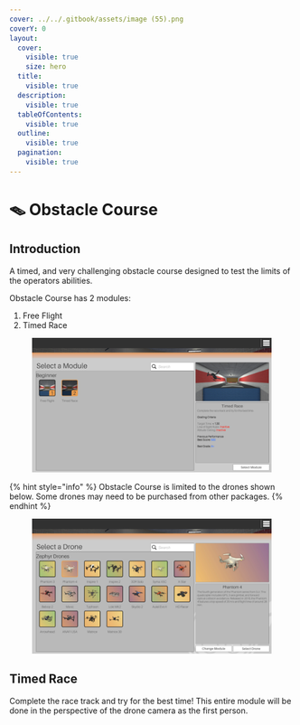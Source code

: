 ```yaml
---
cover: ../../.gitbook/assets/image (55).png
coverY: 0
layout:
  cover:
    visible: true
    size: hero
  title:
    visible: true
  description:
    visible: true
  tableOfContents:
    visible: true
  outline:
    visible: true
  pagination:
    visible: true
---
```


# 🪤 Obstacle Course

## Introduction

A timed, and very challenging obstacle course designed to test the limits of the operators abilities.&#x20;

Obstacle Course has 2 modules:

1. Free Flight
2. Timed Race

<figure><img src="../../.gitbook/assets/image (84).png" alt=""><figcaption></figcaption></figure>

{% hint style="info" %}
Obstacle Course is limited to the drones shown below. Some drones may need to be purchased from other packages.
{% endhint %}

<figure><img src="../../.gitbook/assets/image (11) (1) (1).png" alt=""><figcaption></figcaption></figure>

## Timed Race

Complete the race track and try for the best time! This entire module will be done in the perspective of the drone camera as the first person.

<figure><img src="../../.gitbook/assets/image (72).png" alt=""><figcaption></figcaption></figure>

<figure><img src="../../.gitbook/assets/image (74).png" alt=""><figcaption></figcaption></figure>

<figure><img src="../../.gitbook/assets/image (75).png" alt=""><figcaption></figcaption></figure>

<figure><img src="../../.gitbook/assets/image (76).png" alt=""><figcaption></figcaption></figure>

<figure><img src="../../.gitbook/assets/image (77).png" alt=""><figcaption></figcaption></figure>

<figure><img src="../../.gitbook/assets/image (78).png" alt=""><figcaption></figcaption></figure>
